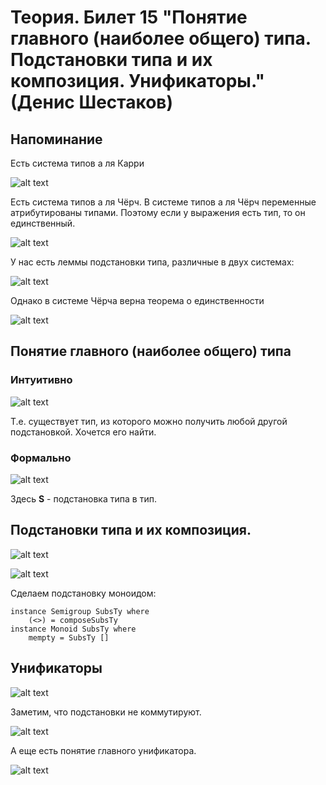 # Теория. Билет 15 "Понятие главного (наиболее общего) типа. Подстановки типа и их композиция. Унификаторы." (Денис Шестаков)

## Напоминание

Есть система типов а ля Карри

![alt text](https://ie.wampi.ru/2021/12/24/15.1.png)

Есть система типов а ля Чёрч.
В системе типов а ля Чёрч переменные атрибутированы типами. Поэтому если у
выражения есть тип, то он единственный.

![alt text](https://ie.wampi.ru/2021/12/24/15.33aff09da5d0e22ad.png)

У нас есть леммы подстановки типа, различные в двух системах:

![alt text](https://ie.wampi.ru/2021/12/24/15.3ebe4722e7053bfc7.png)

Однако в системе Чёрча верна теорема о единственности

![alt text](https://ie.wampi.ru/2021/12/24/15.444cbdbc9c40558b1.png)

## Понятие главного (наиболее общего) типа

### Интуитивно

![alt text](https://ie.wampi.ru/2021/12/24/15.5d2f7a6df4e951409.png)

Т.е. существует тип, из которого можно получить любой другой подстановкой.
Хочется его найти.

### Формально

![alt text](https://ie.wampi.ru/2021/12/24/15.6.png)

Здесь **S** - подстановка типа в тип.

## Подстановки типа и их композиция.

![alt text](https://ie.wampi.ru/2021/12/24/15.7.png)

![alt text](https://ie.wampi.ru/2021/12/24/15.8.png)

Сделаем подстановку моноидом:

```
instance Semigroup SubsTy where
    (<>) = composeSubsTy
instance Monoid SubsTy where
    mempty = SubsTy []
```

## Унификаторы

![alt text](https://ie.wampi.ru/2021/12/24/15.9.png)

Заметим, что подстановки не коммутируют.

![alt text](https://ie.wampi.ru/2021/12/24/15.10.png)

А еще есть понятие главного унификатора.

![alt text](https://ie.wampi.ru/2021/12/24/15.11.png)